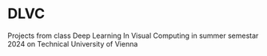 # DLVC
Projects from class Deep Learning In Visual Computing in summer semestar 2024 on Technical University of Vienna
